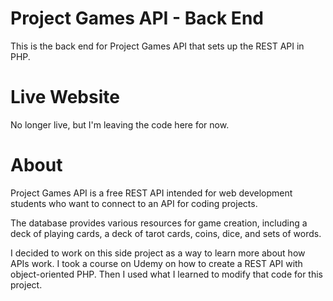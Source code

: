 # Project Games API - Back End
This is the back end for Project Games API that sets up the REST API in PHP.

# Live Website
No longer live, but I'm leaving the code here for now.

# About
Project Games API  is a free REST API intended for web development students who want to connect to an API for coding projects. 

The database provides various resources for game creation, including a deck of playing cards, a deck of tarot cards, coins, dice, and sets of words.

I decided to work on this side project as a way to learn more about how APIs work. I took a course on Udemy on how to create a REST API with object-oriented PHP. 
Then I used what I learned to modify that code for this project.

